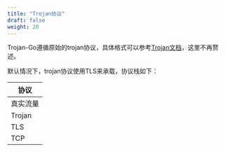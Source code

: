 ```yaml
---
title: "Trojan协议"
draft: false
weight: 20
---
```


Trojan-Go遵循原始的trojan协议，具体格式可以参考[Trojan文档](https://trojan-gfw.github.io/trojan/protocol)，这里不再赘述。

默认情况下，trojan协议使用TLS来承载，协议栈如下：

|协议| 
|-|
|真实流量|
|Trojan|
|TLS|
|TCP|
